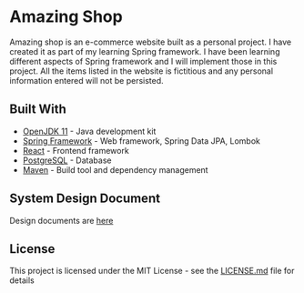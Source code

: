 # Amazing Shop

Amazing shop is an e-commerce website built as a personal project. I have
created it as part of my learning Spring framework. I have been learning
different aspects of Spring framework and I will implement those in this
project. All the items listed in the website is fictitious and any personal
information entered will not be persisted.

## Built With

- [OpenJDK 11](https://openjdk.java.net/projects/jdk/11/) - Java development kit
- [Spring Framework](https://maven.apache.org/) - Web framework, Spring Data JPA, Lombok
- [React](https://reactjs.org/) - Frontend framework
- [PostgreSQL](https://www.postgresql.org/) - Database
- [Maven](https://maven.apache.org/) - Build tool and dependency management

## System Design Document

Design documents are [here](./docs/systemDesign.md)

## License

This project is licensed under the MIT License - see the [LICENSE.md](./LICENSE) file for details

